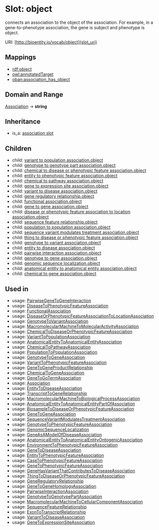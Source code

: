 # Slot: object


connects an association to the object of the association. For example, in a gene-to-phenotype association, the gene is subject and phenotype is object.

URI: [http://bioentity.io/vocab/object](slot_uri)
## Mappings

 * [rdf:object](http://purl.obolibrary.org/obo/rdf_object)
 * [owl:annotatedTarget](http://purl.obolibrary.org/obo/owl_annotatedTarget)
 * [oban:association_has_object](http://purl.obolibrary.org/obo/oban_association_has_object)
## Domain and Range

[Association](Association.md) -> **string**
## Inheritance

 *  is_a: [association slot](association_slot.md)
## Children

 *  child: [variant to population association.object](variant_to_population_association_object.md)
 *  child: [genotype to genotype part association.object](genotype_to_genotype_part_association_object.md)
 *  child: [chemical to disease or phenotypic feature association.object](chemical_to_disease_or_phenotypic_feature_association_object.md)
 *  child: [entity to phenotypic feature association.object](entity_to_phenotypic_feature_association_object.md)
 *  child: [chemical to pathway association.object](chemical_to_pathway_association_object.md)
 *  child: [gene to expression site association.object](gene_to_expression_site_association_object.md)
 *  child: [variant to disease association.object](variant_to_disease_association_object.md)
 *  child: [gene regulatory relationship.object](gene_regulatory_relationship_object.md)
 *  child: [functional association.object](functional_association_object.md)
 *  child: [gene to gene association.object](gene_to_gene_association_object.md)
 *  child: [disease or phenotypic feature association to location association.object](disease_or_phenotypic_feature_association_to_location_association_object.md)
 *  child: [sequence feature relationship.object](sequence_feature_relationship_object.md)
 *  child: [population to population association.object](population_to_population_association_object.md)
 *  child: [sequence variant modulates treatment association.object](sequence_variant_modulates_treatment_association_object.md)
 *  child: [thing to disease or phenotypic feature association.object](thing_to_disease_or_phenotypic_feature_association_object.md)
 *  child: [genotype to variant association.object](genotype_to_variant_association_object.md)
 *  child: [entity to disease association.object](entity_to_disease_association_object.md)
 *  child: [pairwise interaction association.object](pairwise_interaction_association_object.md)
 *  child: [genotype to gene association.object](genotype_to_gene_association_object.md)
 *  child: [genomic sequence localization.object](genomic_sequence_localization_object.md)
 *  child: [anatomical entity to anatomical entity association.object](anatomical_entity_to_anatomical_entity_association_object.md)
 *  child: [chemical to gene association.object](chemical_to_gene_association_object.md)
## Used in

 *  usage: [PairwiseGeneToGeneInteraction](PairwiseGeneToGeneInteraction.md)
 *  usage: [DiseaseToPhenotypicFeatureAssociation](DiseaseToPhenotypicFeatureAssociation.md)
 *  usage: [FunctionalAssociation](FunctionalAssociation.md)
 *  usage: [DiseaseOrPhenotypicFeatureAssociationToLocationAssociation](DiseaseOrPhenotypicFeatureAssociationToLocationAssociation.md)
 *  usage: [GenotypeToVariantAssociation](GenotypeToVariantAssociation.md)
 *  usage: [MacromolecularMachineToMolecularActivityAssociation](MacromolecularMachineToMolecularActivityAssociation.md)
 *  usage: [ChemicalToDiseaseOrPhenotypicFeatureAssociation](ChemicalToDiseaseOrPhenotypicFeatureAssociation.md)
 *  usage: [VariantToPopulationAssociation](VariantToPopulationAssociation.md)
 *  usage: [AnatomicalEntityToAnatomicalEntityAssociation](AnatomicalEntityToAnatomicalEntityAssociation.md)
 *  usage: [ChemicalToPathwayAssociation](ChemicalToPathwayAssociation.md)
 *  usage: [PopulationToPopulationAssociation](PopulationToPopulationAssociation.md)
 *  usage: [GenotypeToGeneAssociation](GenotypeToGeneAssociation.md)
 *  usage: [VariantToPhenotypicFeatureAssociation](VariantToPhenotypicFeatureAssociation.md)
 *  usage: [GeneToGeneProductRelationship](GeneToGeneProductRelationship.md)
 *  usage: [ChemicalToGeneAssociation](ChemicalToGeneAssociation.md)
 *  usage: [GeneToGoTermAssociation](GeneToGoTermAssociation.md)
 *  usage: [Association](Association.md)
 *  usage: [EntityToDiseaseAssociation](EntityToDiseaseAssociation.md)
 *  usage: [TranscriptToGeneRelationship](TranscriptToGeneRelationship.md)
 *  usage: [MacromolecularMachineToBiologicalProcessAssociation](MacromolecularMachineToBiologicalProcessAssociation.md)
 *  usage: [AnatomicalEntityToAnatomicalEntityPartOfAssociation](AnatomicalEntityToAnatomicalEntityPartOfAssociation.md)
 *  usage: [BiosampleToDiseaseOrPhenotypicFeatureAssociation](BiosampleToDiseaseOrPhenotypicFeatureAssociation.md)
 *  usage: [GeneToGeneAssociation](GeneToGeneAssociation.md)
 *  usage: [SequenceVariantModulatesTreatmentAssociation](SequenceVariantModulatesTreatmentAssociation.md)
 *  usage: [GenotypeToPhenotypicFeatureAssociation](GenotypeToPhenotypicFeatureAssociation.md)
 *  usage: [GenomicSequenceLocalization](GenomicSequenceLocalization.md)
 *  usage: [GeneAsAModelOfDiseaseAssociation](GeneAsAModelOfDiseaseAssociation.md)
 *  usage: [AnatomicalEntityToAnatomicalEntityOntogenicAssociation](AnatomicalEntityToAnatomicalEntityOntogenicAssociation.md)
 *  usage: [EnvironmentToPhenotypicFeatureAssociation](EnvironmentToPhenotypicFeatureAssociation.md)
 *  usage: [GeneToDiseaseAssociation](GeneToDiseaseAssociation.md)
 *  usage: [EntityToPhenotypicFeatureAssociation](EntityToPhenotypicFeatureAssociation.md)
 *  usage: [CaseToPhenotypicFeatureAssociation](CaseToPhenotypicFeatureAssociation.md)
 *  usage: [GeneToPhenotypicFeatureAssociation](GeneToPhenotypicFeatureAssociation.md)
 *  usage: [GeneHasVariantThatContributesToDiseaseAssociation](GeneHasVariantThatContributesToDiseaseAssociation.md)
 *  usage: [ThingToDiseaseOrPhenotypicFeatureAssociation](ThingToDiseaseOrPhenotypicFeatureAssociation.md)
 *  usage: [GeneRegulatoryRelationship](GeneRegulatoryRelationship.md)
 *  usage: [GeneToGeneHomologyAssociation](GeneToGeneHomologyAssociation.md)
 *  usage: [PairwiseInteractionAssociation](PairwiseInteractionAssociation.md)
 *  usage: [GenotypeToGenotypePartAssociation](GenotypeToGenotypePartAssociation.md)
 *  usage: [MacromolecularMachineToCellularComponentAssociation](MacromolecularMachineToCellularComponentAssociation.md)
 *  usage: [SequenceFeatureRelationship](SequenceFeatureRelationship.md)
 *  usage: [ExonToTranscriptRelationship](ExonToTranscriptRelationship.md)
 *  usage: [VariantToDiseaseAssociation](VariantToDiseaseAssociation.md)
 *  usage: [GeneToExpressionSiteAssociation](GeneToExpressionSiteAssociation.md)
